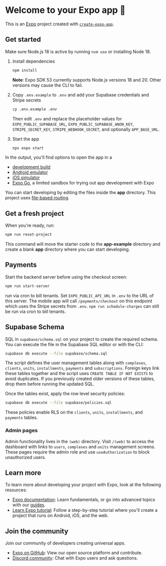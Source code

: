 # Welcome to your Expo app 👋

This is an [Expo](https://expo.dev) project created with [`create-expo-app`](https://www.npmjs.com/package/create-expo-app).

## Get started

Make sure Node.js 18 is active by running `nvm use` or installing Node 18.

1. Install dependencies

   ```bash
   npm install
   ```
    **Note**: Expo SDK 53 currently supports Node.js versions 18 and 20. Other
   versions may cause the CLI to fail.

2. Copy `.env.example` to `.env` and add your Supabase credentials and Stripe secrets

   ```bash
   cp .env.example .env
   ```
   Then edit `.env` and replace the placeholder values for
   `EXPO_PUBLIC_SUPABASE_URL`, `EXPO_PUBLIC_SUPABASE_ANON_KEY`, `STRIPE_SECRET_KEY`, `STRIPE_WEBHOOK_SECRET`, and optionally `APP_BASE_URL`.
3. Start the app


   ```bash
   npx expo start
   ```

In the output, you'll find options to open the app in a

- [development build](https://docs.expo.dev/develop/development-builds/introduction/)
- [Android emulator](https://docs.expo.dev/workflow/android-studio-emulator/)
- [iOS simulator](https://docs.expo.dev/workflow/ios-simulator/)
- [Expo Go](https://expo.dev/go), a limited sandbox for trying out app development with Expo

You can start developing by editing the files inside the **app** directory. This project uses [file-based routing](https://docs.expo.dev/router/introduction).

## Get a fresh project

When you're ready, run:

```bash
npm run reset-project
```

This command will move the starter code to the **app-example** directory and create a blank **app** directory where you can start developing.

## Payments

Start the backend server before using the checkout screen:

```bash
npm run start-server
```

 run via cron to bill tenants.
Set `EXPO_PUBLIC_API_URL` in `.env` to the URL of this server. The mobile app will call `/payments/checkout` on this endpoint which uses the Stripe secrets from `.env`. `npm run schedule-charges` can still be run via cron to bill tenants.


## Supabase Schema

SQL in `supabase/schema.sql` on your project to create the required schema. You
can execute the file in the Supabase SQL editor or with the CLI:

```bash
supabase db execute --file supabase/schema.sql
```

The script defines the user management tables along with `complexes`, `clients`,
`units`, `installments`, `payments` and `subscriptions`. Foreign keys link these
tables together and the script uses `CREATE TABLE IF NOT EXISTS` to avoid
duplicates. If you previously created older versions of these tables, drop them
before running the updated SQL.

Once the tables exist, apply the row level security policies:

```bash
supabase db execute --file supabase/policies.sql
```

These policies enable RLS on the `clients`, `units`, `installments`, and `payments` tables.


### Admin pages

Admin functionality lives in the `(web)` directory. Visit `/(web)` to access the dashboard with links to `users`, `complexes` and `units` management screens. These pages require the admin role and use `useAuthorization` to block unauthorized users.
## Learn more

To learn more about developing your project with Expo, look at the following resources:

- [Expo documentation](https://docs.expo.dev/): Learn fundamentals, or go into advanced topics with our [guides](https://docs.expo.dev/guides).
- [Learn Expo tutorial](https://docs.expo.dev/tutorial/introduction/): Follow a step-by-step tutorial where you'll create a project that runs on Android, iOS, and the web.

## Join the community

Join our community of developers creating universal apps.

- [Expo on GitHub](https://github.com/expo/expo): View our open source platform and contribute.
- [Discord community](https://chat.expo.dev): Chat with Expo users and ask questions.
